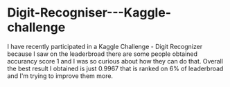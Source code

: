 # Digit-Recogniser---Kaggle-challenge

I have recently participated in a Kaggle Challenge - Digit Recognizer because I saw on the leaderbroad there are some people obtained accurancy score 1 and I was so curious about how they can do that. Overall the best result I obtained is just 0.9967 that is ranked on 6% of leaderbroad and I'm trying to improve them more.

